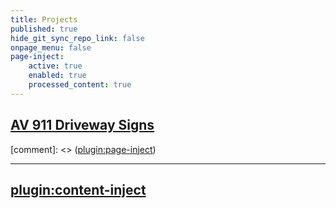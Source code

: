 ```yaml
---
title: Projects
published: true
hide_git_sync_repo_link: false
onpage_menu: false
page-inject:
    active: true
    enabled: true
    processed_content: true
---
```


## [AV 911 Driveway Signs](/projects/av-911-signs)
[comment]: <> ([plugin:page-inject](/projects/av-911-signs/_project))

---
[plugin:content-inject](/projects/front-entrance-work)  
---
